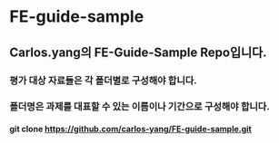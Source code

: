 # FE-guide-sample

## Carlos.yang의 FE-Guide-Sample Repo입니다.

### 평가 대상 자료들은 각 폴더별로 구성해야 합니다.
### 폴더명은 과제를 대표할 수 있는 이름이나 기간으로 구성해야 합니다.


#### git clone https://github.com/carlos-yang/FE-guide-sample.git
